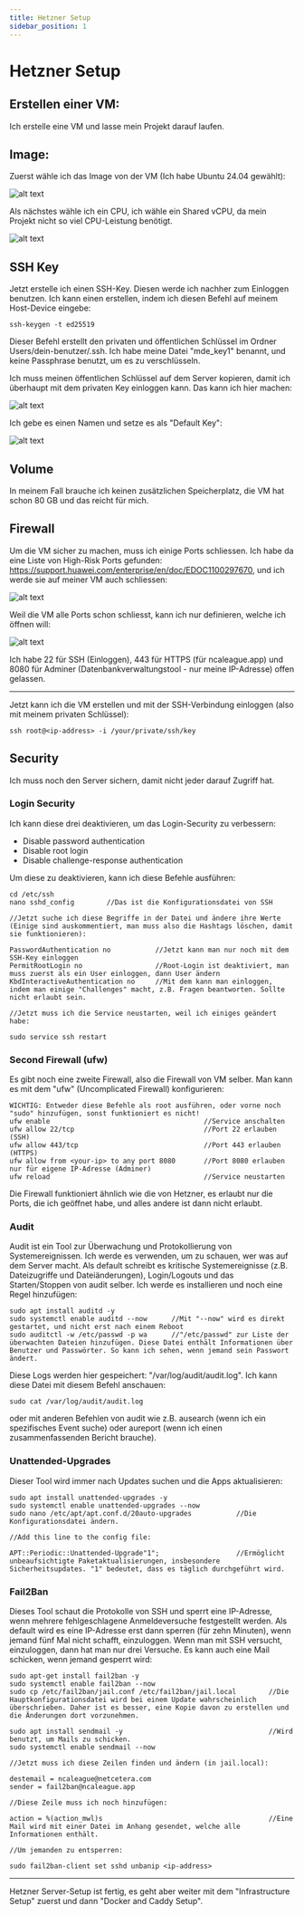 ```yaml
---
title: Hetzner Setup
sidebar_position: 1
---
```


# Hetzner Setup

## Erstellen einer VM:

Ich erstelle eine VM und lasse mein Projekt darauf laufen.

## Image:

Zuerst wähle ich das Image von der VM (Ich habe Ubuntu 24.04 gewählt):

![alt text](image.png)

Als nächstes wähle ich ein CPU, ich wähle ein Shared vCPU, da mein Projekt nicht so viel CPU-Leistung benötigt.

![alt text](image-1.png)

## SSH Key

Jetzt erstelle ich einen SSH-Key. Diesen werde ich nachher zum Einloggen benutzen. Ich kann einen erstellen, indem ich diesen Befehl auf meinem Host-Device eingebe:

```
ssh-keygen -t ed25519
```

Dieser Befehl erstellt den privaten und öffentlichen Schlüssel im Ordner Users/dein-benutzer/.ssh. Ich habe meine Datei "mde_key1" benannt, und keine Passphrase benutzt, um es zu verschlüsseln.

Ich muss meinen öffentlichen Schlüssel auf dem Server kopieren, damit ich überhaupt mit dem privaten Key einloggen kann. Das kann ich hier machen:

![alt text](image-2.png)

Ich gebe es einen Namen und setze es als "Default Key":

![alt text](image-3.png)

## Volume

In meinem Fall brauche ich keinen zusätzlichen Speicherplatz, die VM hat schon 80 GB und das reicht für mich.

## Firewall

Um die VM sicher zu machen, muss ich einige Ports schliessen. Ich habe da eine Liste von High-Risk Ports gefunden: https://support.huawei.com/enterprise/en/doc/EDOC1100297670, und ich werde sie auf meiner VM auch schliessen:

![alt text](image-4.png)

Weil die VM alle Ports schon schliesst, kann ich nur definieren, welche ich öffnen will:

![alt text](image-5.png)

Ich habe 22 für SSH (Einloggen), 443 für HTTPS (für ncaleague.app) und 8080 für Adminer (Datenbankverwaltungstool - nur meine IP-Adresse) offen gelassen.

---

Jetzt kann ich die VM erstellen und mit der SSH-Verbindung einloggen (also mit meinem privaten Schlüssel):

```
ssh root@<ip-address> -i /your/private/ssh/key
```

## Security

Ich muss noch den Server sichern, damit nicht jeder darauf Zugriff hat.

### Login Security

Ich kann diese drei deaktivieren, um das Login-Security zu verbessern:

- Disable password authentication
- Disable root login
- Disable challenge-response authentication

Um diese zu deaktivieren, kann ich diese Befehle ausführen:

```
cd /etc/ssh
nano sshd_config        //Das ist die Konfigurationsdatei von SSH

//Jetzt suche ich diese Begriffe in der Datei und ändere ihre Werte (Einige sind auskommentiert, man muss also die Hashtags löschen, damit sie funktionieren):

PasswordAuthentication no           //Jetzt kann man nur noch mit dem SSH-Key einloggen
PermitRootLogin no                  //Root-Login ist deaktiviert, man muss zuerst als ein User einloggen, dann User ändern
KbdInteractiveAuthentication no     //Mit dem kann man einloggen, indem man einige "Challenges" macht, z.B. Fragen beantworten. Sollte nicht erlaubt sein.

//Jetzt muss ich die Service neustarten, weil ich einiges geändert habe:

sudo service ssh restart
```

### Second Firewall (ufw)

Es gibt noch eine zweite Firewall, also die Firewall von VM selber. Man kann es mit dem "ufw" (Uncomplicated Firewall) konfigurieren:

```
WICHTIG: Entweder diese Befehle als root ausführen, oder vorne noch "sudo" hinzufügen, sonst funktioniert es nicht!
ufw enable                                      //Service anschalten
ufw allow 22/tcp                                //Port 22 erlauben (SSH)
ufw allow 443/tcp                               //Port 443 erlauben (HTTPS)
ufw allow from <your-ip> to any port 8080       //Port 8080 erlauben nur für eigene IP-Adresse (Adminer)
ufw reload                                      //Service neustarten
```

Die Firewall funktioniert ähnlich wie die von Hetzner, es erlaubt nur die Ports, die ich geöffnet habe, und alles andere ist dann nicht erlaubt.

### Audit

Audit ist ein Tool zur Überwachung und Protokollierung von Systemereignissen. Ich werde es verwenden, um zu schauen, wer was auf dem Server macht. Als default schreibt es kritische Systemereignisse (z.B. Dateizugriffe und Dateiänderungen), Login/Logouts und das Starten/Stoppen von audit selber. Ich werde es installieren und noch eine Regel hinzufügen:

```
sudo apt install auditd -y
sudo systemctl enable auditd --now      //Mit "--now" wird es direkt gestartet, und nicht erst nach einem Reboot
sudo auditctl -w /etc/passwd -p wa      //"/etc/passwd" zur Liste der überwachten Dateien hinzufügen. Diese Datei enthält Informationen über Benutzer und Passwörter. So kann ich sehen, wenn jemand sein Passwort ändert.
```

Diese Logs werden hier gespeichert: "/var/log/audit/audit.log". Ich kann diese Datei mit diesem Befehl anschauen:

```
sudo cat /var/log/audit/audit.log
```

oder mit anderen Befehlen von audit wie z.B. ausearch (wenn ich ein spezifisches Event suche) oder aureport (wenn ich einen zusammenfassenden Bericht brauche).

### Unattended-Upgrades

Dieser Tool wird immer nach Updates suchen und die Apps aktualisieren:

```
sudo apt install unattended-upgrades -y
sudo systemctl enable unattended-upgrades --now
sudo nano /etc/apt/apt.conf.d/20auto-upgrades           //Die Konfigurationsdatei ändern.

//Add this line to the config file:

APT::Periodic::Unattended-Upgrade"1";                   //Ermöglicht unbeaufsichtigte Paketaktualisierungen, insbesondere Sicherheitsupdates. "1" bedeutet, dass es täglich durchgeführt wird.
```

### Fail2Ban

Dieses Tool schaut die Protokolle von SSH und sperrt eine IP-Adresse, wenn mehrere fehlgeschlagene Anmeldeversuche festgestellt werden. Als default wird es eine IP-Adresse erst dann sperren (für zehn Minuten), wenn jemand fünf Mal nicht schafft, einzuloggen. Wenn man mit SSH versucht, einzuloggen, dann hat man nur drei Versuche. Es kann auch eine Mail schicken, wenn jemand gesperrt wird:

```
sudo apt-get install fail2ban -y
sudo systemctl enable fail2ban --now
sudo cp /etc/fail2ban/jail.conf /etc/fail2ban/jail.local        //Die Hauptkonfigurationsdatei wird bei einem Update wahrscheinlich überschrieben. Daher ist es besser, eine Kopie davon zu erstellen und die Änderungen dort vorzunehmen.

sudo apt install sendmail -y                                    //Wird benutzt, um Mails zu schicken.
sudo systemctl enable sendmail --now

//Jetzt muss ich diese Zeilen finden und ändern (in jail.local):

destemail = ncaleague@netcetera.com
sender = fail2ban@ncaleague.app

//Diese Zeile muss ich noch hinzufügen:

action = %(action_mwl)s                                         //Eine Mail wird mit einer Datei im Anhang gesendet, welche alle Informationen enthält.

//Um jemanden zu entsperren:

sudo fail2ban-client set sshd unbanip <ip-address>
```

---

Hetzner Server-Setup ist fertig, es geht aber weiter mit dem "Infrastructure Setup" zuerst und dann "Docker and Caddy Setup".

